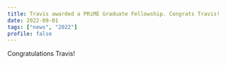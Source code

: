 ```yaml
---
title: Travis awarded a PRiME Graduate Fellowship. Congrats Travis!
date: 2022-09-01
tags: ["news", "2022"]
profile: false
---
```


Congratulations Travis!

<!--more-->
